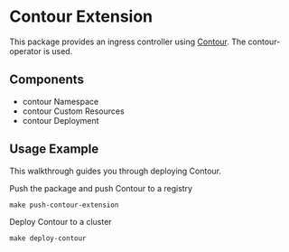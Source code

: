 # Contour Extension

This package provides an ingress controller using [Contour](https://projectcontour.io/). The contour-operator is used.

## Components

* contour Namespace
* contour Custom Resources
* contour Deployment

## Usage Example

This walkthrough guides you through deploying Contour.

Push the package and push Contour to a registry 
```shell
make push-contour-extension
```

Deploy Contour to a cluster
```shell
make deploy-contour
```
